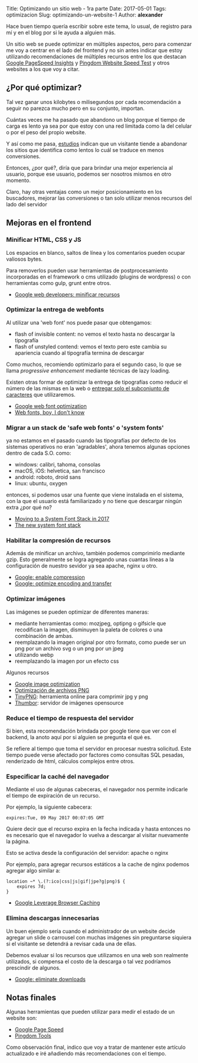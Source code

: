 Title: Optimizando un sitio web - 1ra parte
Date: 2017-05-01
Tags: optimizacion
Slug: optimizando-un-website-1
Author: __alexander__

Hace buen tiempo quería escribir sobre este tema, lo usual, de registro para mí y en el blog por si le ayuda a alguien más.

Un sitio web se puede optimizar en múltiples aspectos, pero para comenzar me voy a centrar en el lado del frontend y no sin antes indicar que estoy utilizando recomendaciones de múltiples recursos entre los que destacan [Google PageSpeed Insights][google_page_speed] y [Pingdom Website Speed Test][pingdom_test] y otros websites a los que voy a citar.


## ¿Por qué optimizar?

Tal vez ganar unos kilobytes o milisegundos por cada recomendación a seguir no parezca mucho pero en su conjunto, importan.

Cuántas veces me ha pasado que abandono un blog porque el tiempo de carga es lento ya sea por que estoy con una red limitada como la del celular o por el peso del propio website.
 
 Y así como me pasa, [estudios](https://blog.kissmetrics.com/loading-time/) indican que un visitante tiende a abandonar los sitios que identifica como lentos lo cuál se traduce en menos conversiones.

Entonces, ¿por qué?, diría que para brindar una mejor experiencia al usuario, porque ese usuario, podemos ser nosotros mismos en otro momento.

Claro, hay otras ventajas como un mejor posicionamiento en los buscadores, mejorar las conversiones o tan solo utilizar menos recursos del lado del servidor

## Mejoras en el frontend

### Minificar HTML, CSS y JS

Los espacios en blanco, saltos de línea y los comentarios pueden ocupar valiosos bytes.

Para removerlos pueden usar herramientas de postprocesamiento incorporadas en el framework o cms utilizado (plugins de wordpress) o con herramientas como gulp, grunt entre otros.

- [Google web developers: minificar recursos](https://developers.google.com/speed/docs/insights/MinifyResources?hl=es-419)

### Optimizar la entrega de webfonts

Al utilizar una 'web font' nos puede pasar que obtengamos:

- flash of invisible content: no vemos el texto hasta no descargar la tipografía
- flash of unstyled contend: vemos el texto pero este cambia su apariencia cuando al tipografía termina de descargar

Como muchos, recomiendo optimizarlo para el segundo caso, lo que se llama *progressive enhancement* mediante técnicas de lazy loading.

Existen otras formar de optimizar la entrega de tipografías como reducir el número de las mismas en la web o [entregar solo el subconjunto de caracteres](https://developers.google.com/fonts/docs/getting_started#specifying_script_subsets) que utilizaremos.

- [Google web font optimization](https://developers.google.com/web/fundamentals/performance/optimizing-content-efficiency/webfont-optimization)
- [Web fonts, boy, I don't know](https://meowni.ca/posts/web-fonts/)


### Migrar a un stack de 'safe web fonts' o 'system fonts'

ya no estamos en el pasado cuando las tipografías por defecto de los sistemas operativos no eran 'agradables', ahora tenemos algunas opciones dentro de cada S.O. como:

- windows: calibri, tahoma, consolas
- macOS, iOS: helvetica, san francisco
- android: roboto, droid sans
- linux: ubuntu, oxygen

entonces, si podemos usar una fuente que viene instalada en el sistema, con la que el usuario está familiarizado y no tiene que descargar ningún extra ¿por qué no?

- [Moving to a System Font Stack in 2017][moving-to-a-system-font-stack] 
- [The new system font stack][new-system-font-stack]

### Habilitar la compresión de recursos

Además de minificar un archivo, también podemos comprimirlo mediante gzip. Esto generalmente se logra agregando unas cuantas líneas a la configuración de nuestro sevidor ya sea apache, nginx u otro.

- [Google: enable compression](https://developers.google.com/speed/docs/insights/EnableCompression)
- [Google: optimize encoding and transfer](https://developers.google.com/web/fundamentals/performance/optimizing-content-efficiency/optimize-encoding-and-transfer)

### Optimizar imágenes

Las imágenes se pueden optimizar de diferentes maneras:

- mediante herramientas como: mozjpeg, optipng o gifsicle que recodifican la imagen, disminuyen la paleta de colores o una combinación de ambas.
- reemplazando la imagen original por otro formato, como puede ser un png por un archivo svg o un png por un jpeg
- utilizando webp
- reemplazando la imagen por un efecto css

Algunos recursos

- [Google image optimization][google_image_optimization]
- [Optimización de archivos PNG][alexander_png]
- [TinyPNG][TinyPNG]: herramienta online para comprimir jpg y png
- [Thumbor][thumbor]: servidor de imágenes opensource

### Reduce el tiempo de respuesta del servidor
Si bien, esta recomendación brindada por google tiene que ver con el backend, la anoto aquí por si alguien se pregunta el qué es.

Se refiere al tiempo que toma el servidor en procesar nuestra solicitud. Este tiempo puede verse afectado por factores como consultas SQL pesadas, renderizado de html, cálculos complejos entre otros.

### Especificar la caché del navegador

Mediante el uso de algunas cabeceras, el navegador nos permite indicarle el tiempo de expiración de un recurso.

Por ejemplo, la siguiente cabecera:

```
expires:Tue, 09 May 2017 00:07:05 GMT
```

Quiere decir que el recurso expira en la fecha indicada y hasta entonces no es necesario que el navegador lo vuelva a descargar al visitar nuevamente la página.

Esto se activa desde la configuración del servidor: apache o nginx

Por ejemplo, para agregar recursos estáticos a la cache de nginx podemos agregar algo similar a:

```
location ~* \.(?:ico|css|js|gif|jpe?g|png)$ {
    expires 7d;
}
```

- [Google Leverage Browser Caching](https://developers.google.com/speed/docs/insights/LeverageBrowserCaching)


### Elimina descargas innecesarias

Un buen ejemplo sería cuando el administrador de un website decide agregar un slide o carrousel con muchas imágenes sin preguntarse siquiera si el visitante se detendrá a revisar cada una de ellas.

Debemos evaluar si los recursos que utilizamos en una web son realmente utilizados, si compensa el costo de la descarga o tal vez podríamos prescindir de algunos.

- [Google: eliminate downloads](https://developers.google.com/web/fundamentals/performance/optimizing-content-efficiency/eliminate-downloads)


## Notas finales

Algunas herramientas que pueden utilizar para medir el estado de un website son:

- [Google Page Speed][google_page_speed]
- [Pingdom Tools][pingdom_test]


Como observación final, indico que voy a tratar de mantener este artículo actualizado e iré añadiendo más recomendaciones con el tiempo.

[google_page_speed]: https://developers.google.com/speed/pagespeed/insights/
[pingdom_test]: https://tools.pingdom.com/

[google_image_optimization]: https://developers.google.com/web/fundamentals/performance/optimizing-content-efficiency/image-optimization
[alexander_png]: https://alexanderae.com/optimizacion-de-imagenes-archivos-png.html
[TinyPNG]: https://tinypng.com/
[thumbor]: https://github.com/thumbor/thumbor

[moving-to-a-system-font-stack]: https://woorkup.com/system-font
[new-system-font-stack]: https://bitsofco.de/the-new-system-font-stack/
